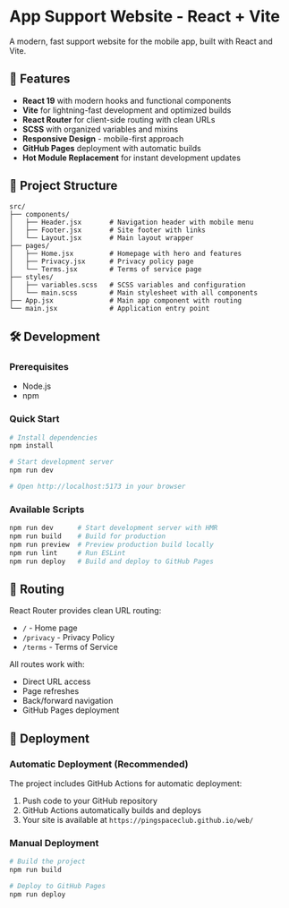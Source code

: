 # App Support Website - React + Vite

A modern, fast support website for the mobile app, built with React and Vite.

## 🚀 Features

- **React 19** with modern hooks and functional components
- **Vite** for lightning-fast development and optimized builds
- **React Router** for client-side routing with clean URLs
- **SCSS** with organized variables and mixins
- **Responsive Design** - mobile-first approach
- **GitHub Pages** deployment with automatic builds
- **Hot Module Replacement** for instant development updates

## 📁 Project Structure

```
src/
├── components/
│   ├── Header.jsx       # Navigation header with mobile menu
│   ├── Footer.jsx       # Site footer with links
│   └── Layout.jsx       # Main layout wrapper
├── pages/
│   ├── Home.jsx         # Homepage with hero and features
│   ├── Privacy.jsx      # Privacy policy page
│   └── Terms.jsx        # Terms of service page
├── styles/
│   ├── variables.scss   # SCSS variables and configuration
│   └── main.scss        # Main stylesheet with all components
├── App.jsx              # Main app component with routing
└── main.jsx             # Application entry point
```

## 🛠 Development

### Prerequisites

- Node.js
- npm

### Quick Start

```bash
# Install dependencies
npm install

# Start development server
npm run dev

# Open http://localhost:5173 in your browser
```

### Available Scripts

```bash
npm run dev      # Start development server with HMR
npm run build    # Build for production
npm run preview  # Preview production build locally
npm run lint     # Run ESLint
npm run deploy   # Build and deploy to GitHub Pages
```

## 🔗 Routing

React Router provides clean URL routing:

- `/` - Home page
- `/privacy` - Privacy Policy  
- `/terms` - Terms of Service

All routes work with:
- Direct URL access
- Page refreshes
- Back/forward navigation
- GitHub Pages deployment

## 🚀 Deployment

### Automatic Deployment (Recommended)

The project includes GitHub Actions for automatic deployment:

1. Push code to your GitHub repository
2. GitHub Actions automatically builds and deploys
3. Your site is available at `https://pingspaceclub.github.io/web/`

### Manual Deployment

```bash
# Build the project
npm run build

# Deploy to GitHub Pages
npm run deploy
```